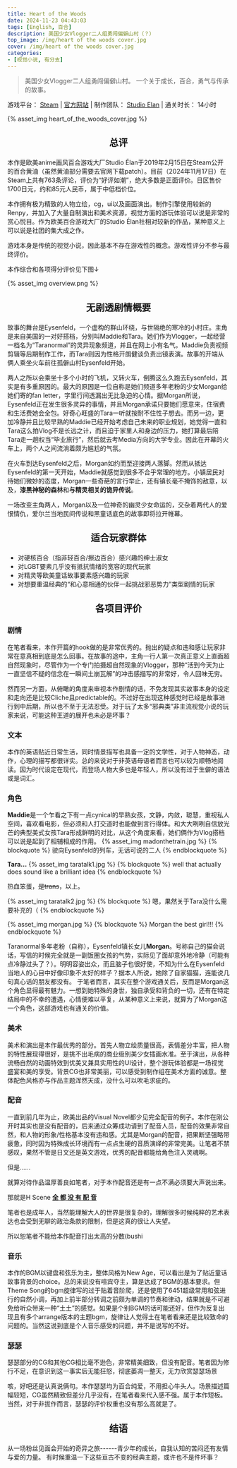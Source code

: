 ```yaml
---
title: Heart of the Woods
date: 2024-11-23 04:43:03
tags: [English, 百合]
description: 美国少女Vlogger二人组勇闯偏僻山村（？）
top_image: /img/heart of the woods cover.jpg
cover: /img/heart of the woods cover.jpg
categories:
- [视觉小说, 有分支]
---
```

> 美国少女Vlogger二人组勇闯偏僻山村。
> 一个关于成长，百合，勇气与传承的故事。

游戏平台： [Steam](https://store.steampowered.com/app/844660/Heart_of_the_Woods/) | [官方网站](https://vnstudioelan.com/games/heart-of-the-woods/) | 制作团队： [Studio Elan](https://vnstudioelan.com/) | 通关时长： 14小时
<style>
  .custom-title {
    text-align: center;
  }
</style>
{% asset_img heart_of_the_woods_cover.jpg %}

## <p class="custom-title">总评</p>

本作是欧美anime画风百合游戏大厂Studio Élan于2019年2月15日在Steam公开的百合黄油（虽然黄油部分需要去官网下载patch）。目前（2024年11月17日）在Steam上共有763条评论，评价为“好评如潮”，绝大多数是正面评价。日区售价1700日元，约和85元人民币，属于中低档价位。

本作拥有极为精致的人物立绘，cg，ui以及画面演出。制作引擎使用较新的Renpy，并加入了大量自制演出和美术资源，视觉方面的游玩体验可以说是非常的赏心悦目。作为欧美百合游戏大厂的Studio Élan社相对较新的作品，某种意义上可以说是社团的集大成之作。

游戏本身是传统的视觉小说，因此基本不存在游戏性的概念。游戏性评分不参与最终评价。

本作综合和各项得分评价见下图↓


{% asset_img overview.png %}

## <p class="custom-title">无剧透剧情概要</p>
故事的舞台是Eysenfeld，一个虚构的群山环绕，与世隔绝的寒冷的小村庄。主角是来自美国的一对好搭档，分别叫Maddie和Tara。她们作为Vlogger，一起经营一档名为“Taranormal”的灵异现象频道，并且在网上小有名气。Maddie负责视频剪辑等后期制作工作，而Tara则因为性格开朗健谈负责出镜表演。故事的开端从俩人乘坐火车前往孤僻山村Eysenfeld开始。

两人之所以会乘坐十多个小时的飞机，又转火车，倒腾这么久跑去Eysenfeld，其实是有多重原因的。最大的原因是一位自称是她们频道多年老粉的少女Morgan给她们寄的fan letter，字里行间透漏出无比急迫的心情。据Morgan所说，Eysenfeld正在发生很多灵异的事情，并且Morgan承诺只要她们愿意来，住宿费和生活费她会全包。好奇心旺盛的Tara一听就按耐不住性子想去。而另一边，更加冷静并且比较早熟的Maddie已经开始考虑自己未来的职业规划，她觉得一直和Tara这么拍Vlog不是长远之计，而且迫于家里人和身边的压力，她打算最后陪Tara走一趟权当“毕业旅行”，然后就去考Media方向的大学专业。因此在开幕的火车上，两个人之间流淌着颇为尴尬的气氛。

在火车到达Eysenfeld之后，Morgan如约而至迎接两人落脚。然而从抵达Eysenfeld的第一天开始，Maddie就感觉到很多不合乎常理的地方。小镇居民对待她们微妙的态度，Morgan一些奇葩的言行举止，还有镇长毫不掩饰的敌意，以及，**漆黑神秘的森林**和**与精灵相关的诡异传说**。

一场改变主角两人，Morgan以及一位神奇的幽灵少女命运的，交杂着两代人的爱恨情仇，爱尔兰当地民间传说和黑童话底色的故事即将拉开帷幕。

## <p class="custom-title">适合玩家群体</p>
* 对硬核百合（指非轻百合/擦边百合）感兴趣的绅士淑女
* 对LGBT要素几乎没有抵抗情绪的宽容的现代玩家
* 对精灵等欧美童话故事要素感兴趣的玩家
* 对想要重温经典的“和心意相通的伙伴一起挑战邪恶势力”类型剧情的玩家

## <p class="custom-title">各项目评价</p>
### 剧情
在笔者看来，本作开篇的hook做的是非常优秀的。抛出的疑点和违和感让玩家非常在意真相到底是怎么回事。在故事的途中，主角一行人第一次真正意义上直面超自然现象时，尽管作为一个专门拍摄超自然现象的Vlogger，那种“活到今天为止一直坚信不疑的信念在一瞬间土崩瓦解”的冲击感描写的非常好，令人回味无穷。

然而另一方面，从俯瞰的角度来审视本作剧情的话，不免发现其实故事本身的设定和走向还是比较Cliche且predictable的。不过好在出现这种感觉时已经是故事进行到中后期，所以也不至于无法忍受。对于玩了太多“邪典类”非主流视觉小说的玩家来说，可能这种王道的展开也未必是坏事？

### 文本
本作的英语贴近日常生活，同时情景描写也具备一定的文学性，对于人物神态，动作，心理的描写都很详实。总的来说对于非英语母语者而言也可以较为顺畅地阅读。因为时代设定在现代，而登场人物大多也是年轻人，所以没有过于生僻的语法或是词汇。

### 角色
**Maddie**是一个乍看之下有一点cynical的早熟女孩，文静，内敛，聪慧，重视私人空间，喜欢看电影，但必须和人打交道时也能做到言行得体。和大大咧咧自信放光芒的典型美式女孩Tara形成鲜明的对比，从这个角度来看，她们俩作为Vlog搭档可以说是起到了相辅相成的作用。
{% asset_img madonthetrain.jpg %}
{% blockquote %}
驶向Eysenfeld的列车，无话可说的二人
{% endblockquote %}


**Tara...**
{% asset_img taratalk1.jpg %}
{% blockquote %}
well that actually does sound like a brilliant idea
{% endblockquote %}

热血笨蛋，~~是trans~~，以上。

{% asset_img taratalk2.jpg %}
{% blockquote %}
嗯，果然关于Tara没什么需要补充的（
{% endblockquote %}

{% asset_img morgan.jpg %}
{% blockquote %}
Morgan the best girl!!!
{% endblockquote %}


Taranormal多年老粉（自称），Eysenfeld镇长女儿**Morgan**。号称自己的猫会说话，写信的时候完全就是一副饭圈女孩的气势，实际见了面却意外地冷静（可能有点冷静过头了？）。明明容姿出众，而且脑子也很好使，不知为什么在Eysenfeld当地人的心目中好像印象不太好的样子？据本人所说，她除了自家猫猫，连能说几句真心话的朋友都没有。
于笔者而言，其实在整个游戏通关后，反而是Morgan这个角色显得最有魅力。一想到她特殊的身世，独自承受和背负的一切，还有在特定结局中的不幸的遭遇，心情便难以平复，从某种意义上来说，就算为了Morgan这一个角色，这部游戏也有通关的价值。


### 美术
美术和演出是本作最优秀的部分。首先人物立绘质量很高，表情差分丰富，把人物的特性展现得很好，是挑不出毛病的商业级别美少女插画水准。至于演出，从各种流畅自然的动画特效到优美又兼具实用性的UI设计，整个游玩体验都是一场视觉盛宴和美的享受。背景CG也非常美丽，可以感受到制作组在美术方面的诚意。整体配色风格亦与作品主题浑然天成，没什么可以吹毛求疵的。
### 配音
一直到前几年为止，欧美出品的Visual Novel都少见完全配音的例子。本作在刚公开时其实也是没有配音的，后来通过众筹成功请到了配音人员，配音的效果非常自然，和人物的形象/性格基本没有违和感。尤其是Morgan的配音，把果断坚强略带疲惫，同时因为特殊成长环境而有一点点生硬的音质演绎的非常完美。让笔者不禁感叹，果然不管是日文还是英文游戏，优秀的配音都能给角色注入灵魂啊。

但是......

就算对待作品温厚善良如笔者，对于本作配音还是有一点不满必须要大声说出来。

那就是H Scene <u>**全 都 没 有 配 音**</u>

笔者也是成年人，当然能理解大人的世界是很复杂的，理解很多时候纯粹的艺术表达也会受到无聊的政治条款的限制，但是这真的很让人失望。

所以恕笔者不能给本作配音打出太高的分数(bushi
### 音乐
本作的BGM以键盘和弦乐为主，整体风格为New Age，可以看出是为了贴近童话故事背景的choice。总的来说没有喧宾夺主，算是达成了BGM的基本要求。但Theme Song的bgm旋律写的过于贴着音阶爬，还是使用了6451超级常用和弦进行的自然小调，再加上前半部分转调之前颇为单调的节奏和律动，结果就是不可避免给听众带来一种“土土”的感觉。如果是个别BGM的话可能还好，但作为反复出现且有多个arrange版本的主题bgm，旋律让人觉得土在笔者看来还是比较致命的问题的。当然这说到底是个人音乐感受的问题，并不是说写的不好。
### 瑟瑟
瑟瑟部分的CG和其他CG相比毫不逊色，非常精美细致，但没有配音。笔者因为修行不足，在意识到这一事实后无能狂怒，彻底萎凋一整天，无力欣赏瑟瑟场景

咳，好吧还是认真说俩句。本作瑟瑟均为百合纯爱，不用担心牛头人。场景描述篇幅较短，CG虽然精致但差分几乎没有，在笔者看来代入感不强。属于本作短板。当然，对于非拔作而言，瑟瑟的评价权重也没有那么高就是了。
## <p class="custom-title">结语</p>
从一场粉丝见面会开始的奇异之旅------青少年的成长，自我认知的苦闷还有友情与爱的力量。
有时候重温一下这些亘古不变的经典主题，或许也不是件坏事？